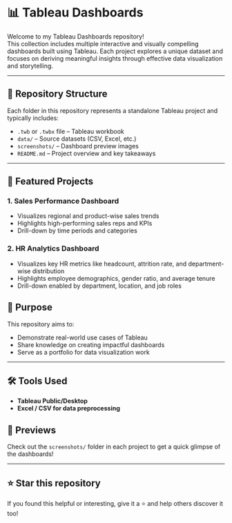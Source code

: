 # 📊 Tableau Dashboards

Welcome to my Tableau Dashboards repository!  
This collection includes multiple interactive and visually compelling dashboards built using Tableau. Each project explores a unique dataset and focuses on deriving meaningful insights through effective data visualization and storytelling.

---

## 📁 Repository Structure

Each folder in this repository represents a standalone Tableau project and typically includes:

- `.twb` or `.twbx` file – Tableau workbook  
- `data/` – Source datasets (CSV, Excel, etc.)  
- `screenshots/` – Dashboard preview images  
- `README.md` – Project overview and key takeaways

---

## 🚀 Featured Projects

### 1. **Sales Performance Dashboard**
- Visualizes regional and product-wise sales trends
- Highlights high-performing sales reps and KPIs
- Drill-down by time periods and categories

### 2. **HR Analytics Dashboard**
- Visualizes key HR metrics like headcount, attrition rate, and department-wise distribution
- Highlights employee demographics, gender ratio, and average tenure
- Drill-down enabled by department, location, and job roles



## 🧠 Purpose

This repository aims to:

- Demonstrate real-world use cases of Tableau
- Share knowledge on creating impactful dashboards
- Serve as a portfolio for data visualization work

---

## 🛠️ Tools Used

- **Tableau Public/Desktop**
- **Excel / CSV for data preprocessing**


## 📸 Previews

Check out the `screenshots/` folder in each project to get a quick glimpse of the dashboards!

---


## ⭐️ Star this repository

If you found this helpful or interesting, give it a ⭐️ and help others discover it too!

